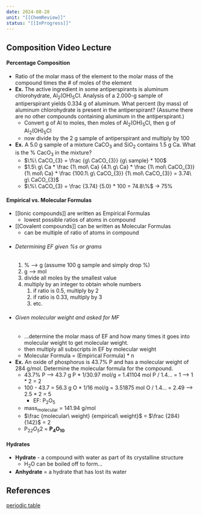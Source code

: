 ```yaml
---
date: 2024-08-28
unit: "[[ChemReview]]"
status: "[[InProgress]]"
---
```

## Composition Video Lecture
#### Percentage Composition
- Ratio of the molar mass of the element to the molar mass of the compound times the # of moles of the element
- **Ex.** The active ingredient in some antiperspirants is aluminum chlorohydrate, Al<sub>2</sub>(OH)<sub>5</sub>CI. Analysis of a 2.000-g sample of antiperspirant yields 0.334 g of aluminum. What percent (by mass) of aluminum chlorohydrate is present in the antiperspirant? (Assume there are no other compounds containing aluminum in the antiperspirant.)
	- Convert g of Al to moles, then moles of Al<sub>2</sub>(OH)<sub>5</sub>Cl, then g of Al<sub>2</sub>(OH)<sub>5</sub>Cl 
	- now divide by the 2 g sample of antiperspirant and multiply by 100
- **Ex.** A 5.0 g sample of a mixture CaCO<sub>3</sub> and SiO<sub>2</sub> contains 1.5 g Ca. What is the % CacO<sub>3</sub> in the mixture?
	- $\%\  CaCO_{3} = \frac {g\ CaCO_{3}} {g\ sample} * 100$
	- $1.5\ g\ Ca * \frac {1\ mol\ Ca} {4.1\ g\ Ca} * \frac {1\ mol\ CaCO_{3}} {1\ mol\ Ca} * \frac {100.1\ g\ CaCO_{3}} {1\ mol\ CaCO_{3}} = 3.74\ g\ CaCO_{3}$
	- $\%\ CaCO_{3} = \frac {3.74} {5.0} * 100 = 74.8\%$ → $75\%$
#### Empirical vs. Molecular Formulas
- [[Ionic compounds]] are written as Empirical Formulas
	- lowest possible ratios of atoms in compound
- [[Covalent compounds]] can be written as Molecular Formulas
	- can be multiple of ratio of atoms in compound
- ###### Determining EF given %s or grams
	1. % --> g (assume 100 g sample and simply drop %)
	2. g --> mol
	3. divide all moles by the smallest value
	4. multiply by an integer to obtain whole numbers
		1. if ratio is 0.5, multiply by 2
		2. if ratio is 0.33, multiply by 3
		3. etc.
- ###### Given molecular weight and asked for MF
	- ...determine the molar mass of EF and how many times it goes into molecular weight to get molecular weight.
	- then multiply all subscripts in EF by molecular weight
	- Molecular Formula = (Empirical Formula) * n
- **Ex.** An oxide of phosphorus is 43.7% P and has a molecular weight of 284 g/mol. Determine the molecular formula for the compound.
	- 43.7% P --> 43.7 g P * 1/30.97 mol/g = 1.41104 mol P / 1.4... = 1 --> 1 * 2 = 2
	- 100 - 43.7 = 56.3 g O * 1/16 mol/g = 3.51875 mol O / 1.4... = 2.49 --> 2.5 * 2 = 5
		- EF: P<sub>2</sub>O<sub>5</sub>
	- mass<sub>molecular</sub> = 141.94 g/mol
	- $\frac {molecular\ weight} {empirical\ weight}$ = $\frac {284} {142}$ = 2
	- P<sub>2*2</sub>O<sub>5*2</sub> = **P<sub>4</sub>O<sub>10</sub>** 
#### Hydrates
- **Hydrate** - a compound with water as part of its crystalline structure
	- H<sub>2</sub>O can be boiled off to form...
- **Anhydrate** = a hydrate that has lost its water

## References
[periodic table](https://www.foxxlifesciences.com/pages/periodic-table-of-elements-chart)

